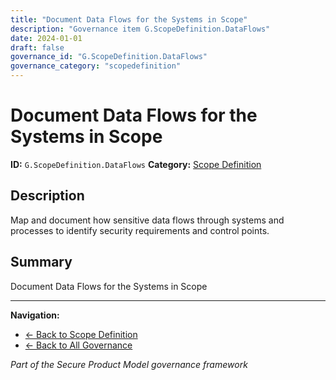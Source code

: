 ```yaml
---
title: "Document Data Flows for the Systems in Scope"
description: "Governance item G.ScopeDefinition.DataFlows"
date: 2024-01-01
draft: false
governance_id: "G.ScopeDefinition.DataFlows"
governance_category: "scopedefinition"
---
```


# Document Data Flows for the Systems in Scope

**ID:** `G.ScopeDefinition.DataFlows`
**Category:** [Scope Definition](../)

## Description

Map and document how sensitive data flows through systems and processes to identify security requirements and control points.

## Summary

Document Data Flows for the Systems in Scope


---

**Navigation:**
- [← Back to Scope Definition](../)
- [← Back to All Governance](/governance/)

*Part of the Secure Product Model governance framework*
